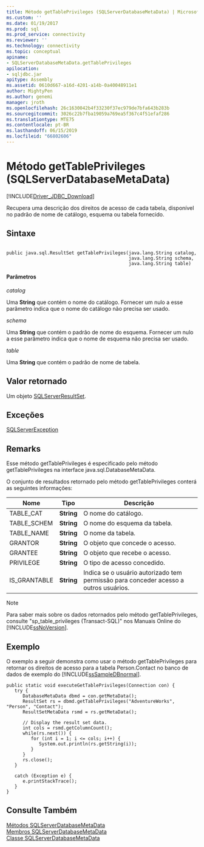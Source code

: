 ```yaml
---
title: Método getTablePrivileges (SQLServerDatabaseMetaData) | Microsoft Docs
ms.custom: ''
ms.date: 01/19/2017
ms.prod: sql
ms.prod_service: connectivity
ms.reviewer: ''
ms.technology: connectivity
ms.topic: conceptual
apiname:
- SQLServerDatabaseMetaData.getTablePrivileges
apilocation:
- sqljdbc.jar
apitype: Assembly
ms.assetid: 0610d667-a16d-4201-a14b-0a40048911e1
author: MightyPen
ms.author: genemi
manager: jroth
ms.openlocfilehash: 26c1630042b4f33230f37ec979de7bfa643b283b
ms.sourcegitcommit: 3026c22b7fba19059a769ea5f367c4f51efaf286
ms.translationtype: MTE75
ms.contentlocale: pt-BR
ms.lasthandoff: 06/15/2019
ms.locfileid: "66802606"
---
```

# <a name="gettableprivileges-method-sqlserverdatabasemetadata"></a>Método getTablePrivileges (SQLServerDatabaseMetaData)
[!INCLUDE[Driver_JDBC_Download](../../../includes/driver_jdbc_download.md)]

  Recupera uma descrição dos direitos de acesso de cada tabela, disponível no padrão de nome de catálogo, esquema ou tabela fornecido.  
  
## <a name="syntax"></a>Sintaxe  
  
```  
  
public java.sql.ResultSet getTablePrivileges(java.lang.String catalog,  
                                             java.lang.String schema,  
                                             java.lang.String table)  
```  
  
#### <a name="parameters"></a>Parâmetros  
 *catalog*  
  
 Uma **String** que contém o nome do catálogo. Fornecer um nulo a esse parâmetro indica que o nome do catálogo não precisa ser usado.  
  
 *schema*  
  
 Uma **String** que contém o padrão de nome do esquema. Fornecer um nulo a esse parâmetro indica que o nome de esquema não precisa ser usado.  
  
 *table*  
  
 Uma **String** que contém o padrão de nome de tabela.  
  
## <a name="return-value"></a>Valor retornado  
 Um objeto [SQLServerResultSet](../../../connect/jdbc/reference/sqlserverresultset-class.md).  
  
## <a name="exceptions"></a>Exceções  
 [SQLServerException](../../../connect/jdbc/reference/sqlserverexception-class.md)  
  
## <a name="remarks"></a>Remarks  
 Esse método getTablePrivileges é especificado pelo método getTablePrivileges na interface java.sql.DatabaseMetaData.  
  
 O conjunto de resultados retornado pelo método getTablePrivileges conterá as seguintes informações:  
  
|Nome|Tipo|Descrição|  
|----------|----------|-----------------|  
|TABLE_CAT|**String**|O nome do catálogo.|  
|TABLE_SCHEM|**String**|O nome do esquema da tabela.|  
|TABLE_NAME|**String**|O nome da tabela.|  
|GRANTOR|**String**|O objeto que concede o acesso.|  
|GRANTEE|**String**|O objeto que recebe o acesso.|  
|PRIVILEGE|**String**|O tipo de acesso concedido.|  
|IS_GRANTABLE|**String**|Indica se o usuário autorizado tem permissão para conceder acesso a outros usuários.|  
  
> [!NOTE]  
>  Para saber mais sobre os dados retornados pelo método getTablePrivileges, consulte "sp_table_privileges (Transact-SQL)" nos Manuais Online do [!INCLUDE[ssNoVersion](../../../includes/ssnoversion-md.md)].  
  
## <a name="example"></a>Exemplo  
 O exemplo a seguir demonstra como usar o método getTablePrivileges para retornar os direitos de acesso para a tabela Person.Contact no banco de dados de exemplo do [!INCLUDE[ssSampleDBnormal](../../../includes/sssampledbnormal_md.md)].  
  
```  
public static void executeGetTablePrivileges(Connection con) {  
   try {  
      DatabaseMetaData dbmd = con.getMetaData();  
      ResultSet rs = dbmd.getTablePrivileges("AdventureWorks", "Person", "Contact");  
      ResultSetMetaData rsmd = rs.getMetaData();  
  
      // Display the result set data.  
      int cols = rsmd.getColumnCount();  
      while(rs.next()) {  
         for (int i = 1; i <= cols; i++) {  
            System.out.println(rs.getString(i));  
         }  
      }  
      rs.close();  
   }   
  
   catch (Exception e) {  
      e.printStackTrace();  
   }  
}  
```  
  
## <a name="see-also"></a>Consulte Também  
 [Métodos SQLServerDatabaseMetaData](../../../connect/jdbc/reference/sqlserverdatabasemetadata-methods.md)   
 [Membros SQLServerDatabaseMetaData](../../../connect/jdbc/reference/sqlserverdatabasemetadata-members.md)   
 [Classe SQLServerDatabaseMetaData](../../../connect/jdbc/reference/sqlserverdatabasemetadata-class.md)  
  
  

